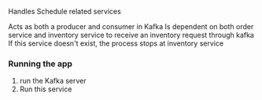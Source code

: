Handles Schedule related services

Acts as both a producer and consumer in Kafka
Is dependent on both order service and inventory service to receive an inventory request through kafka
If this service doesn't exist, the process stops at inventory service

### Running the app
1. run the Kafka server
2. Run this service
